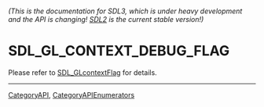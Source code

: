 ###### (This is the documentation for SDL3, which is under heavy development and the API is changing! [SDL2](https://wiki.libsdl.org/SDL2/) is the current stable version!)
# SDL_GL_CONTEXT_DEBUG_FLAG

Please refer to [SDL_GLcontextFlag](SDL_GLcontextFlag) for details.

----
[CategoryAPI](CategoryAPI), [CategoryAPIEnumerators](CategoryAPIEnumerators)

